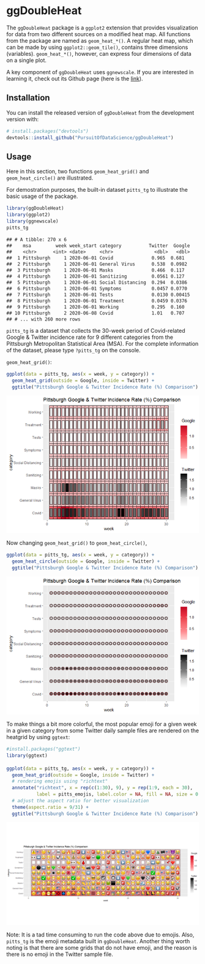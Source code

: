 ggDoubleHeat
================

The `ggDoubleHeat` package is a `ggplot2` extension that provides
visualization for data from two different sources on a modified heat
map. All functions from the package are named as `geom_heat_*()`. A
regular heat map, which can be made by using `ggplot2::geom_tile()`,
contains three dimensions (variables). `geom_heat_*()`, however, can
express four dimensions of data on a single plot.

A key component of `ggDoubleHeat` uses `ggnewscale`. If you are
interested in learning it, check out its Github page (here is the
[link](https://github.com/eliocamp/ggnewscale)).

## Installation

You can install the released version of `ggDoubleHeat` from the
development version with:

``` r
# install.packages("devtools")
devtools::install_github("PursuitOfDataScience/ggDoubleHeat")
```

## Usage

Here in this section, two functions `geom_heat_grid()` and
`geom_heat_circle()` are illustrated.

For demostration purposes, the built-in dataset `pitts_tg` to illustrate
the basic usage of the package.

``` r
library(ggDoubleHeat)
library(ggplot2)
library(ggnewscale)
pitts_tg
```

    ## # A tibble: 270 x 6
    ##    msa         week week_start category          Twitter  Google
    ##    <chr>      <int> <date>     <chr>               <dbl>   <dbl>
    ##  1 Pittsburgh     1 2020-06-01 Covid              0.965  0.681  
    ##  2 Pittsburgh     1 2020-06-01 General Virus      0.538  0.0982 
    ##  3 Pittsburgh     1 2020-06-01 Masks              0.466  0.117  
    ##  4 Pittsburgh     1 2020-06-01 Sanitizing         0.0561 0.127  
    ##  5 Pittsburgh     1 2020-06-01 Social Distancing  0.294  0.0386 
    ##  6 Pittsburgh     1 2020-06-01 Symptoms           0.0457 0.0770 
    ##  7 Pittsburgh     1 2020-06-01 Tests              0.0130 0.00415
    ##  8 Pittsburgh     1 2020-06-01 Treatment          0.0459 0.0376 
    ##  9 Pittsburgh     1 2020-06-01 Working            0.295  0.160  
    ## 10 Pittsburgh     2 2020-06-08 Covid              1.01   0.707  
    ## # ... with 260 more rows

`pitts_tg` is a dataset that collects the 30-week period of
Covid-related Google & Twitter incidence rate for 9 different categories
from the Pittsburgh Metropolitan Statistical Area (MSA). For the
complete information of the dataset, please type `?pitts_tg` on the
console.

`geom_heat_grid()`:

``` r
ggplot(data = pitts_tg, aes(x = week, y = category)) +
  geom_heat_grid(outside = Google, inside = Twitter) +
  ggtitle("Pittsburgh Google & Twitter Incidence Rate (%) Comparison")
```

![](README_files/figure-gfm/unnamed-chunk-2-1.png)<!-- -->

Now changing `geom_heat_grid()` to `geom_heat_circle()`,

``` r
ggplot(data = pitts_tg, aes(x = week, y = category)) +
  geom_heat_circle(outside = Google, inside = Twitter) +
  ggtitle("Pittsburgh Google & Twitter Incidence Rate (%) Comparison")
```

![](README_files/figure-gfm/unnamed-chunk-3-1.png)<!-- -->

To make things a bit more colorful, the most popular emoji for a given
week in a given category from some Twitter daily sample files are
rendered on the heatgrid by using `ggtext`:

``` r
#install.packages("ggtext")
library(ggtext)

ggplot(data = pitts_tg, aes(x = week, y = category)) +
  geom_heat_grid(outside = Google, inside = Twitter) +
  # rendering emojis using "richtext"
  annotate("richtext", x = rep(c(1:30), 9), y = rep(1:9, each = 30), 
           label = pitts_emojis, label.color = NA, fill = NA, size = 0.3) +
  # adjust the aspect ratio for better visualization
  theme(aspect.ratio = 9/31) +
  ggtitle("Pittsburgh Google & Twitter Incidence Rate (%) Comparison")
```

![](README_files/figure-gfm/unnamed-chunk-4-1.png)<!-- -->

Note: It is a tad time consuming to run the code above due to emojis.
Also, `pitts_tg` is the emoji metadata built in `ggDoubleHeat`. Another
thing worth noting is that there are some grids that do not have emoji,
and the reason is there is no emoji in the Twitter sample file.

